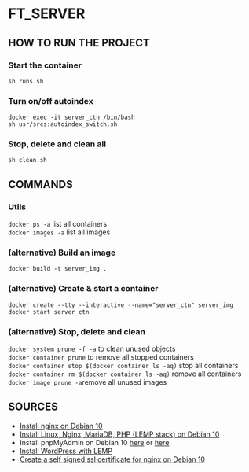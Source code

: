 # FT_SERVER

## HOW TO RUN THE PROJECT
### Start the container
`sh runs.sh`

### Turn on/off autoindex
`docker exec -it server_ctn /bin/bash` <br />
`sh usr/srcs:autoindex_switch.sh`

### Stop, delete and clean all
`sh clean.sh`

## COMMANDS
### Utils
`docker ps -a` list all containers <br />
`docker images -a` list all images <br />

### (alternative) Build an image
`docker build -t server_img .`

### (alternative) Create & start a container
`docker create --tty --interactive --name="server_ctn" server_img` <br />
`docker start server_ctn`

### (alternative) Stop, delete and clean
`docker system prune -f -a` to clean unused objects <br />
`docker container prune` to remove all stopped containers <br />
`docker container stop $(docker container ls -aq)` stop all containers <br />
`docker container rm $(docker container ls -aq)` remove all containers <br />
`docker image prune -a`remove all unused images <br />

## SOURCES

* [Install nginx on Debian 10](https://www.digitalocean.com/community/tutorials/how-to-install-nginx-on-debian-10) <br />
* [Install Linux, Nginx, MariaDB, PHP (LEMP stack) on Debian 10](https://www.digitalocean.com/community/tutorials/how-to-install-linux-nginx-mariadb-php-lemp-stack-on-debian-10) <br />
* Install phpMyAdmin on Debian 10 [here](https://www.itzgeek.com/how-tos/linux/debian/how-to-install-phpmyadmin-with-nginx-on-debian-10.html) or [here](https://www.digitalocean.com/community/tutorials/how-to-install-phpmyadmin-from-source-debian-10) <br />
* [Install WordPress with LEMP](https://www.digitalocean.com/community/tutorials/how-to-install-wordpress-with-lemp-nginx-mariadb-and-php-on-debian-10) <br />
* [Create a self signed ssl certificate for nginx on Debian 10](https://www.digitalocean.com/community/tutorials/how-to-create-a-self-signed-ssl-certificate-for-nginx-on-debian-10) <br />